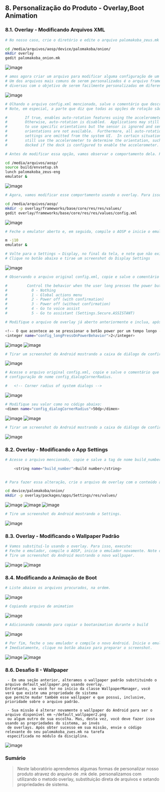 ## 8. Personalização do Produto - Overlay,Boot Animation

### 8.1. Overlay - Modificando Arquivos XML

```bash
# No nosso caso, crie o diretório e edite o arquivo palomakoba_zeus.mk e adicione o código abaixo no final do arquivo:

cd /media/arquivos/aosp/device/palomakoba/onion/
mkdir overlay
gedit palomakoba_onion.mk
```
![image](https://user-images.githubusercontent.com/19675356/227388479-4325422b-08ae-445f-a059-3d13314449eb.png)

```bash
# amos agora criar um arquivo para modificar alguma configuração de um XML existente no AOSP. 
# Um dos arquivos mais comuns de serem personalizados é o arquivo frameworks/base/core/res/res/values/config.xml. Este arquivo possui configurações 
# diversas com o objetivo de serem facilmente personalizadas em diferentes produtos e hardwares através deste recurso de overlay.
```
![image](https://user-images.githubusercontent.com/19675356/227388999-56ac4a45-e853-48d8-bc7d-59cfdd5216bd.png)


```bash
# Olhando o arquivo config.xml mencionado, salve o comentário que descreve a configuração de nome config_supportAutoRotation. 
# Note, em especial, a parte que diz que todas as opções de rotação são removidas das configurações (settings).

#        If true, enables auto-rotation features using the accelerometer.
#        Otherwise, auto-rotation is disabled.  Applications may still request
#        to use specific orientations but the sensor is ignored and sensor-based
#        orientations are not available.  Furthermore, all auto-rotation related
#        settings are omitted from the system UI.  In certain situations we may
#        still use the accelerometer to determine the orientation, such as when
#        docked if the dock is configured to enable the accelerometer.

```

```bash
# Antes de modificar essa opção, vamos observar o comportamento dela. Para isso, inicie o seu emulador, caso não esteja aberto:

cd /media/arquivos/aosp/
source build/envsetup.sh
lunch palomakoba_zeus-eng
emulator &
```
![image](https://user-images.githubusercontent.com/19675356/227389466-57a60059-63d4-460c-bb19-d16e580f87b1.png)

```bash
# Agora, vamos modificar esse comportamento usando o overlay. Para isso, crie o  caminho completo do arquivo de overlay e edite-o:

cd /media/arquivos/aosp/
mkdir -p overlay/frameworks/base/core/res/res/values/
gedit overlay/frameworks/base/core/res/res/values/config.xml
```
![image](https://user-images.githubusercontent.com/19675356/227390143-95b71a50-9fe8-4a07-b24f-1cbfbda05f7e.png)

```bash
# Feche o emulator aberto e, em seguida, compile o AOSP e inicie o emulator novamente:

m -j10
emulator &

# Volte para o Settings → Display, no final da tela, e note que não existe mais a opção "Auto-rotate screen". 
# Clique no botão abaixo e tirae um screenshot do Display Settings
```
![image](https://user-images.githubusercontent.com/19675356/227391765-697f122a-1799-49b5-8f4a-d4ee818b1b7a.png)

```bash
# Observando o arquivo original config.xml, copie e salve o comentário que descreve a configuração de nome config_longPressOnPowerBehavior.

#         Control the behavior when the user long presses the power button.
#           0 - Nothing
#           1 - Global actions menu
#           2 - Power off (with confirmation)
#           3 - Power off (without confirmation)
#           4 - Go to voice assist
#           5 - Go to assistant (Settings.Secure.ASSISTANT)
```

```bash
# Modifique o arquivo de overlay já aberto anteriormente e inclua, após a linha do config_supportAutoRotation, o código abaixo:

<!-- O que acontece ao se pressionar o botão power por um tempo longo -->
<integer name="config_longPressOnPowerBehavior">2</integer>
```
![image](https://user-images.githubusercontent.com/19675356/227392639-6d9199d7-8ed2-4f4c-ad70-0fed90f88c03.png)
![image](https://user-images.githubusercontent.com/19675356/227393460-3797ba6f-d579-4bd9-bce1-f551906987a4.png)

```bash
# Tirar um screenshot do Android mostrando a caixa de diálogo de confirmação.
```
![image](https://user-images.githubusercontent.com/19675356/227393616-14343121-15fc-4049-9ea1-ad4e24bd135b.png)

```bash
# Acesse o arquivo original config.xml, copie e salve o comentário que descreve a 
# configuração de nome config_dialogCornerRadius.

#   <!-- Corner radius of system dialogs -->
```
![image](https://user-images.githubusercontent.com/19675356/227393924-faec4d89-a6d9-4ac8-abb3-6026226b5f5a.png)

```bash
# Modifique seu valor como no código abaixo:
<dimen name="config_dialogCornerRadius">50dp</dimen>
```
![image](https://user-images.githubusercontent.com/19675356/227394055-dde7fa2c-435d-4f6a-bf50-fdf3dd4fbc99.png)
![image](https://user-images.githubusercontent.com/19675356/227396886-26848fd9-3579-41ac-b528-fa5681aebc04.png)

```bash
# Tirar um screenshot do Android mostrando a caixa de diálogo de confirmação.
```
![image](https://user-images.githubusercontent.com/19675356/227397080-e99f2bc6-9711-426d-9b6d-120da1a5f666.png)
  
  
### 8.2. Overlay - Modificando o App Settings
```bash
# Acesse o arquivo mencionado, copie e salve a tag de nome build_number.

    <string name="build_number">Build number</string>
    
```

```bash
# Para fazer essa alteração, crie o arquivo de overlay com o conteúdo abaixo:

cd device/palomakoba/onion/
mkdir -p overlay/packages/apps/Settings/res/values/
```
![image](https://user-images.githubusercontent.com/19675356/227397525-83096a58-5312-4156-ba27-f6e2b86626ab.png)
![image](https://user-images.githubusercontent.com/19675356/227397653-fa4733e8-54a5-4763-ad4e-b6631a146e9e.png)
![image](https://user-images.githubusercontent.com/19675356/227399359-13043f6a-7b0a-4cbd-82a5-6cb5963c105d.png)

```bash
# Tire um screenshot do Android mostrando o Settings.
```
![image](https://user-images.githubusercontent.com/19675356/227399645-d8764cb2-4202-4d0a-8a73-6ebcfd217fbc.png)
  
  
### 8.3. Overlay - Modificando o Wallpaper Padrão
```bash
# Vamos substituí-lo usando o overlay. Para isso, execute:
# Feche o emulador, compile o AOSP, inicie o emulador novamente. Note o novo wallpaper. 
# Tire um screenshot do Android mostrando o novo wallpaper.

```
![image](https://user-images.githubusercontent.com/19675356/227403065-5b5fb13d-324c-48d9-9aac-300e00e7f4f2.png)
![image](https://user-images.githubusercontent.com/19675356/227403161-e4ec5818-0544-4789-8b54-77c3d391e3c8.png)
  
  
### 8.4. Modificando a Animação de Boot
```bash
# Liste abaixo os arquivos procurados, na ordem.
```
![image](https://user-images.githubusercontent.com/19675356/228384491-a4234148-b5a8-44ca-a98d-a04e910491c4.png)

```bash
# Copiando arquivo de animation
```
![image](https://user-images.githubusercontent.com/19675356/228385096-cb986828-29d4-4bac-aaa0-d5de7e4a33dd.png)

```bash
# Adicionando comando para copiar o bootanimation durante o build
```
![image](https://user-images.githubusercontent.com/19675356/228385447-65d9585b-97be-492a-a5f1-e8d8e5214197.png)

```bash
# Por fim, feche o seu emulador e compile o novo Android. Inicie o emulador. 
# Imediatamente, clique no botão abaixo para preparar o screenshot. 
```
![image](https://user-images.githubusercontent.com/19675356/228386719-f8aa165a-d872-4a1f-b5d1-40074e971517.png)
![image](https://user-images.githubusercontent.com/19675356/228386872-0101d66e-2b14-421b-9a7c-9741915a0674.png)
  
  
### 8.6. Desafio II - Wallpaper

```text
 - Em uma seção anterior, alteramos o wallpaper padrão substituindo o arquivo default_wallpaper.png usando overlay.
Entretanto, se você for no início da classe WallpaperManager, você verá que existe uma propriedade de sistema 
que permite mudar também esse wallpaper e que possui, inclusive, prioridade sobre o arquivo padrão.

 - Sua missão é alterar novamente o wallpaper do Android para ser o arquivo disponível em ~/default_wallpaper2.png 
 ou algum outro de sua escolha. Mas, desta vez, você deve fazer isso usando as propriedades do sistema, ao invés 
 de overlays. Após obter sucesso em sua missão, envie o código relevante do seu palomakoba_zues.mk na tarefa 
 especificada no módulo da disciplina.
```
![image](https://user-images.githubusercontent.com/19675356/228397586-0af8c394-d454-4141-a0f2-8e07e2d9d49f.png)

  
  
### Sumário

> Neste laboratório aprendemos algumas formas de personalizar nosso produto atravez do arquivo de .mk dele.
> personalizamos com utilizando o metodo overlay, substituição direta de arquivos e setando propriedades de sistema.
